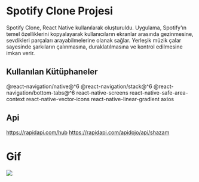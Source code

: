 
# Spotify Clone Projesi

Spotify Clone, React Native kullanılarak oluşturuldu. Uygulama, Spotify'ın temel özelliklerini kopyalayarak kullanıcıların ekranlar arasında gezinmesine, sevdikleri parçaları arayabilmelerine olanak sağlar.
Yerleşik müzik çalar sayesinde şarkıların çalınmasına, duraklatılmasına ve kontrol edilmesine imkan verir.

## Kullanılan Kütüphaneler


@react-navigation/native@^6 @react-navigation/stack@^6 @react-navigation/bottom-tabs@^6
react-native-screens react-native-safe-area-context
react-native-vector-icons
react-native-linear-gradient
axios

## Api 

https://rapidapi.com/hub
https://rapidapi.com/apidojo/api/shazam


# Gif

![](./src/assets/images/gif.gif)
